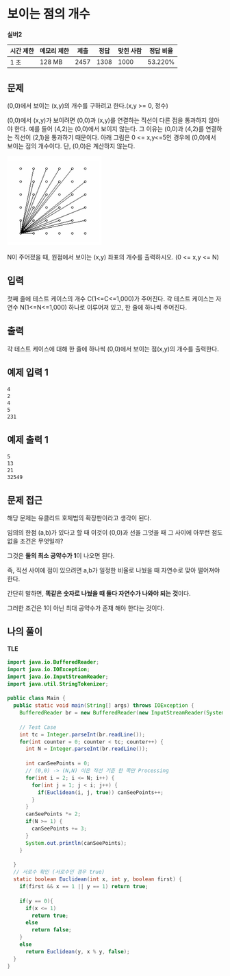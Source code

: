 # 보이는 점의 개수

**실버2**

|시간 제한	|메모리 제한|	제출|	정답|	맞힌 사람|	정답 비율|
|---|---|---|---|---|---|
|1 초|	128 MB	|2457|	1308|	1000|	53.220%|

## 문제

(0,0)에서 보이는 (x,y)의 개수를 구하려고 한다.(x,y >= 0, 정수)

(0,0)에서 (x,y)가 보이려면 (0,0)과 (x,y)를 연결하는 직선이 다른 점을 통과하지 않아야 한다. 예를 들어 (4,2)는 (0,0)에서 보이지 않는다. 그 이유는 (0,0)과 (4,2)를 연결하는 직선이 (2,1)을 통과하기 때문이다. 아래 그림은 0 <= x,y<=5인 경우에 (0,0)에서 보이는 점의 개수이다. 단, (0,0)은 계산하지 않는다.

![points](./points.png)

N이 주어졌을 때, 원점에서 보이는 (x,y) 좌표의 개수를 출력하시오. (0 <= x,y <= N)

## 입력

첫째 줄에 테스트 케이스의 개수 C(1<=C<=1,000)가 주어진다. 각 테스트 케이스는 자연수 N(1<=N<=1,000) 하나로 이루어져 있고, 한 줄에 하나씩 주어진다.

## 출력

각 테스트 케이스에 대해 한 줄에 하나씩 (0,0)에서 보이는 점(x,y)의 개수를 출력한다.

## 예제 입력 1

```
4
2
4
5
231
```

## 예제 출력 1

```
5
13
21
32549
```

## 문제 접근

해당 문제는 유클리드 호제법의 확장판이라고 생각이 된다.

임의의 한점 (a,b)가 있다고 할 때 이것이 (0,0)과 선을 그엇을 때 그 사이에 아무런 점도 없을 조건은 무엇일까?

그것은 **둘의 최소 공약수가 1**이 나오면 된다. 

즉, 직선 사이에 점이 있으려면 a,b가 일정한 비율로 나눴을 때 자연수로 맞아 떨어져야 한다.

간단히 말하면, **똑같은 숫자로 나눴을 때 둘다 자연수가 나와야 되는 것**이다. 

그러한 조건은 1이 아닌 최대 공약수가 존재 해야 한다는 것이다.

## 나의 풀이 

**TLE**

```java
import java.io.BufferedReader;
import java.io.IOException;
import java.io.InputStreamReader;
import java.util.StringTokenizer;

public class Main {
  public static void main(String[] args) throws IOException {
    BufferedReader br = new BufferedReader(new InputStreamReader(System.in));

    // Test Case
    int tc = Integer.parseInt(br.readLine());
    for(int counter = 0; counter < tc; counter++) {
      int N = Integer.parseInt(br.readLine());

      int canSeePoints = 0;
      // (0,0) -> (N,N) 이은 직선 기준 한 쪽만 Processing
      for(int i = 2; i <= N; i++) {
        for(int j = 1; j < i; j++) {
          if(Euclidean(i, j, true)) canSeePoints++;
        }
      }
      canSeePoints *= 2;
      if(N >= 1) {
        canSeePoints += 3;
      }
      System.out.println(canSeePoints);
    }

  }
  // 서로수 확인 (서로수인 경우 true)
  static boolean Euclidean(int x, int y, boolean first) {
    if(first && x == 1 || y == 1) return true;

    if(y == 0){
      if(x <= 1)
        return true;
      else
        return false;
    }
    else
      return Euclidean(y, x % y, false);
  }
}

```